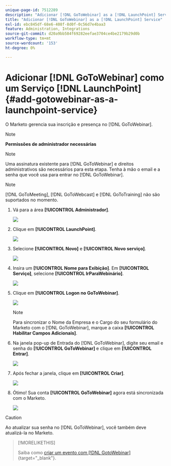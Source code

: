 ```yaml
---
unique-page-id: 7512289
description: "Adicionar [!DNL GoToWebinar] as a [!DNL LaunchPoint] Service - Documentação do Marketo - Documentação do produto"
title: "Adicionar [!DNL GoToWebinar] as a [!DNL LaunchPoint] Service"
exl-id: ebc845df-68e6-408f-8d0f-0c56d7e4baa3
feature: Administration, Integrations
source-git-commit: d20a9bb584f69282eefae3704ce4be2179b29d0b
workflow-type: tm+mt
source-wordcount: '153'
ht-degree: 0%

---
```


# Adicionar [!DNL GoToWebinar] como um Serviço [!DNL LaunchPoint] {#add-gotowebinar-as-a-launchpoint-service}

O Marketo gerencia sua inscrição e presença no [!DNL GoToWebinar].

>[!NOTE]
>
>**Permissões de administrador necessárias**

>[!NOTE]
>
>Uma assinatura existente para [!DNL GoToWebinar] e direitos administrativos são necessários para esta etapa. Tenha à mão o email e a senha que você usa para entrar no [!DNL GoToWebinar].

>[!NOTE]
>
>[!DNL GoToMeeting], [!DNL GoToWebcast] e [!DNL GoToTraining] não são suportados no momento.

1. Vá para a área **[!UICONTROL Administrador]**.

   ![](assets/add-gotowebinar-as-a-launchpoint-service-1.png)

1. Clique em **[!UICONTROL LaunchPoint]**.

   ![](assets/add-gotowebinar-as-a-launchpoint-service-2.png)

1. Selecione **[!UICONTROL Novo]** e **[!UICONTROL Novo serviço]**.

   ![](assets/add-gotowebinar-as-a-launchpoint-service-3.png)

1. Insira um **[!UICONTROL Nome para Exibição]**. Em **[!UICONTROL Serviço]**, selecione **[!UICONTROL IrParaWebinário]**.

   ![](assets/add-gotowebinar-as-a-launchpoint-service-4.png)

1. Clique em **[!UICONTROL Logon no GoToWebinar]**.

   ![](assets/add-gotowebinar-as-a-launchpoint-service-5.png)

   >[!NOTE]
   >
   >Para sincronizar o Nome da Empresa e o Cargo do seu formulário do Marketo com o [!DNL GoToWebinar], marque a caixa **[!UICONTROL Habilitar Campos Adicionais]**.

1. Na janela pop-up de Entrada do [!DNL GoToWebinar], digite seu email e senha do **[!UICONTROL GoToWebinar]** e clique em **[!UICONTROL Entrar]**.

   ![](assets/add-gotowebinar-as-a-launchpoint-service-6.png)

1. Após fechar a janela, clique em **[!UICONTROL Criar]**.

   ![](assets/add-gotowebinar-as-a-launchpoint-service-7.png)

1. Ótimo! Sua conta **[!UICONTROL GoToWebinar]** agora está sincronizada com o Marketo.

   ![](assets/add-gotowebinar-as-a-launchpoint-service-8.png)

>[!CAUTION]
>
>Ao atualizar sua senha no [!DNL GoToWebinar], você também deve atualizá-la no Marketo.

>[!MORELIKETHIS]
>
>Saiba como [criar um evento com [!DNL GotoWebinar]](/help/marketo/product-docs/demand-generation/events/create-an-event/create-an-event-with-gotowebinar.md){target="_blank"}.
